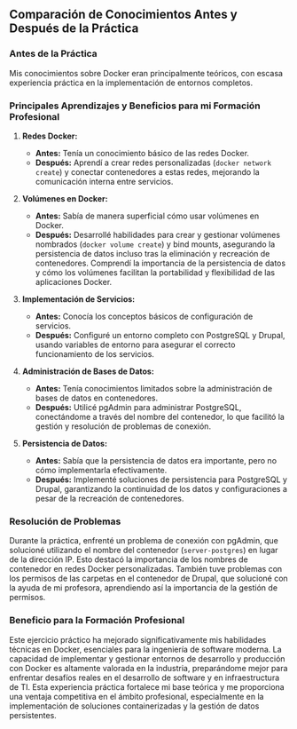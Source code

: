 
## Comparación de Conocimientos Antes y Después de la Práctica

### Antes de la Práctica
Mis conocimientos sobre Docker eran principalmente teóricos, con escasa experiencia práctica en la implementación de entornos completos.

### Principales Aprendizajes y Beneficios para mi Formación Profesional

1. **Redes Docker:**
   - **Antes:** Tenía un conocimiento básico de las redes Docker.
   - **Después:** Aprendí a crear redes personalizadas (`docker network create`) y conectar contenedores a estas redes, mejorando la comunicación interna entre servicios.

2. **Volúmenes en Docker:**
   - **Antes:** Sabía de manera superficial cómo usar volúmenes en Docker.
   - **Después:** Desarrollé habilidades para crear y gestionar volúmenes nombrados (`docker volume create`) y bind mounts, asegurando la persistencia de datos incluso tras la eliminación y recreación de contenedores. Comprendí la importancia de la persistencia de datos y cómo los volúmenes facilitan la portabilidad y flexibilidad de las aplicaciones Docker.

3. **Implementación de Servicios:**
   - **Antes:** Conocía los conceptos básicos de configuración de servicios.
   - **Después:** Configuré un entorno completo con PostgreSQL y Drupal, usando variables de entorno para asegurar el correcto funcionamiento de los servicios.

4. **Administración de Bases de Datos:**
   - **Antes:** Tenía conocimientos limitados sobre la administración de bases de datos en contenedores.
   - **Después:** Utilicé pgAdmin para administrar PostgreSQL, conectándome a través del nombre del contenedor, lo que facilitó la gestión y resolución de problemas de conexión.

5. **Persistencia de Datos:**
   - **Antes:** Sabía que la persistencia de datos era importante, pero no cómo implementarla efectivamente.
   - **Después:** Implementé soluciones de persistencia para PostgreSQL y Drupal, garantizando la continuidad de los datos y configuraciones a pesar de la recreación de contenedores.

### Resolución de Problemas
Durante la práctica, enfrenté un problema de conexión con pgAdmin, que solucioné utilizando el nombre del contenedor (`server-postgres`) en lugar de la dirección IP. Esto destacó la importancia de los nombres de contenedor en redes Docker personalizadas. También tuve problemas con los permisos de las carpetas en el contenedor de Drupal, que solucioné con la ayuda de mi profesora, aprendiendo así la importancia de la gestión de permisos.

### Beneficio para la Formación Profesional
Este ejercicio práctico ha mejorado significativamente mis habilidades técnicas en Docker, esenciales para la ingeniería de software moderna. La capacidad de implementar y gestionar entornos de desarrollo y producción con Docker es altamente valorada en la industria, preparándome mejor para enfrentar desafíos reales en el desarrollo de software y en infraestructura de TI. Esta experiencia práctica fortalece mi base teórica y me proporciona una ventaja competitiva en el ámbito profesional, especialmente en la implementación de soluciones containerizadas y la gestión de datos persistentes.
```
